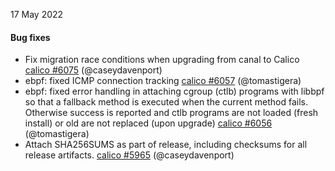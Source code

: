 17 May 2022

#### Bug fixes

 - Fix migration race conditions when upgrading from canal to Calico [calico #6075](https://github.com/projectcalico/calico/pull/6075) (@caseydavenport)
 - ebpf: fixed ICMP connection tracking [calico #6057](https://github.com/projectcalico/calico/pull/6057) (@tomastigera)
 - ebpf: fixed error handling in attaching cgroup (ctlb) programs with libbpf so that a fallback method is executed when the current method fails. Otherwise success is reported and ctlb programs are not loaded (fresh install) or old are not replaced (upon upgrade) [calico #6056](https://github.com/projectcalico/calico/pull/6056) (@tomastigera)
 - Attach SHA256SUMS as part of release, including checksums for all release artifacts. [calico #5965](https://github.com/projectcalico/calico/pull/5965) (@caseydavenport)
